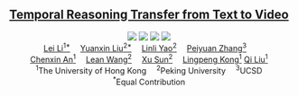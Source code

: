 <h2 align="center"> <a href="https://video-t3.github.io/">Temporal Reasoning Transfer from Text to Video</a></h2>

<div align="center">
    <a href='https://arxiv.org/pdf/2410.06166'><img src='https://img.shields.io/badge/ArXiv-2410.06166-red'></a>
    <a href='https://video-t3.github.io/'><img src='https://img.shields.io/badge/Project-Page-Green'></a>
    <a href='https://huggingface.co/datasets/MMInstruction/Video-T3-QA'><img src='https://img.shields.io/badge/🤗_Hugging_Face-Video_T3_Training_Data-green'></a>
    <a href='https://huggingface.co/datasets/tobiaslee/text_temporal'><img src='https://img.shields.io/badge/🤗_Hugging_Face-Textual_Probing_Data-green'></a>
</div>

<div>
<div align="center">
    <a href='https://lilei-nlp.github.io/' target='_blank'>Lei Li<sup>1*</sup></a>&emsp;
    <a href='https://llyx97.github.io/' target='_blank'>Yuanxin Liu<sup>2*</sup></a>&emsp;
    <a href='https://yaolinli.github.io/' target='_blank'>Linli Yao<sup>2</sup></a>&emsp;
    <a href='https://veiled-texture-20c.notion.site/Perry-Peiyuan-Zhang-ab24b48621c9491db767a76df860873a' target='_blank'>Peiyuan Zhang<sup>3</sup></a>&emsp;
    </br>
    <a href='https://scholar.google.com.hk/citations?user=fY69CxIAAAAJ' target='_blank'>Chenxin An<sup>1</sup></a>&emsp;
    <a href='https://leanwang326.github.io/.github.io/' target='_blank'>Lean Wang<sup>2</sup></a>&emsp;
    <a href='https://xusun26.github.io/' target='_blank'>Xu Sun<sup>2</sup></a>&emsp;
    <a href='https://ikekonglp.github.io/' target='_blank'>Lingpeng Kong<sup>1</sup></a>
    <a href='https://leuchine.github.io/' target='_blank'>Qi Liu<sup>1</sup></a>
</div>
<div>
<div align="center">
    <sup>1</sup>The University of Hong Kong&emsp;
    <sup>2</sup>Peking University&emsp;
    <sup>3</sup>UCSD
</div>
<div align="center">
    <sup>*</sup>Equal Contribution
</div>
